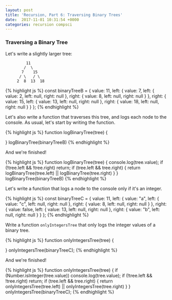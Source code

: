 ```yaml
---
layout: post
title: 'Recursion, Part 6: Traversing Binary Trees'
date:  2017-11-01 10:31:54 +0000 
categories: recursion compsci
---
```

### Traversing a Binary Tree

Let's write a slightly larger tree:


	         11
	        /  \
	       7    15
	      / \   / \
	     2  8  13  18


{% highlight js %}
const binaryTreeB = {
  value: 11, 
  left: {
    value: 7, 
    left: {
      value: 2, 
      left: null, 
      right: null
    }, 
    right: {
      value: 8, 
      left: null, 
      right: null
    }
  }, 
  right: {
    value: 15,
    left: {
      value: 13, 
      left: null, 
      right: null
    }, 
    right: {
      value: 18, 
      left: null, 
      right: null
    }
  }
};
{% endhighlight %}



Let's also write a function that traverses this tree, and logs each node to the console.  As usual, let's start by writing the function.

{% highlight js %}
function logBinaryTree(tree) {
	
}
logBinaryTree(binaryTreeB)
{% endhighlight %}


And we're finished!

{% highlight js %}
function logBinaryTree(tree) {
  console.log(tree.value);
  if (!tree.left && !tree.right) return;
  if (tree.left && tree.right) {
    return logBinaryTree(tree.left) || logBinaryTree(tree.right)
  }
}
logBinaryTree(binaryTreeB)
{% endhighlight %}


Let's write a function that logs a node to the console only if it's an integer.

{% highlight js %}
const binaryTreeC = {
  value: 11, 
  left: {
    value: "a", 
    left: {
      value: "c", 
      left: null, 
      right: null
    }, 
    right: {
      value: 8, 
      left: null, 
      right: null
    }
  }, 
  right: {
    value: false,
    left: {
      value: 13, 
      left: null, 
      right: null
    }, 
    right: {
      value: "b", 
      left: null, 
      right: null
    }
  }
};
{% endhighlight %}

Write a function `onlyIntegersTree` that only logs the integer values of a binary tree.

{% highlight js %}
function onlyIntegersTree(tree) {

}
onlyIntegersTree(binaryTreeC);
{% endhighlight %}

And we're finished!

{% highlight js %}
function onlyIntegersTree(tree) {
  if (Number.isInteger(tree.value)) console.log(tree.value);
  if (!tree.left && !tree.right) return;
  if (tree.left && tree.right) {
    return onlyIntegersTree(tree.left) || onlyIntegersTree(tree.right)
  }
}
onlyIntegersTree(binaryTreeC);
{% endhighlight %}